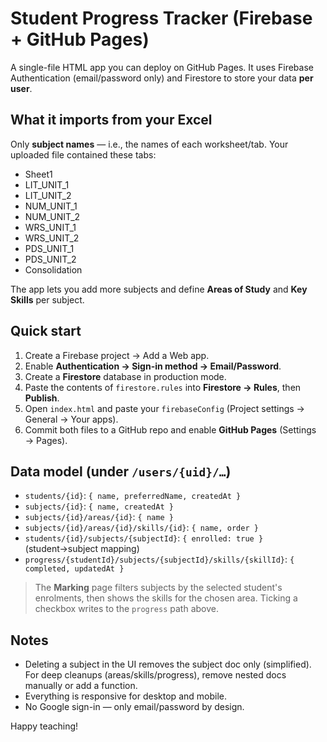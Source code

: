 # Student Progress Tracker (Firebase + GitHub Pages)

A single-file HTML app you can deploy on GitHub Pages. It uses Firebase Authentication (email/password only) and Firestore to store your data **per user**.

## What it imports from your Excel
Only **subject names** — i.e., the names of each worksheet/tab. Your uploaded file contained these tabs:

- Sheet1
- LIT_UNIT_1
- LIT_UNIT_2
- NUM_UNIT_1
- NUM_UNIT_2
- WRS_UNIT_1
- WRS_UNIT_2
- PDS_UNIT_1
- PDS_UNIT_2
- Consolidation

The app lets you add more subjects and define **Areas of Study** and **Key Skills** per subject.

## Quick start
1. Create a Firebase project → Add a Web app.
2. Enable **Authentication → Sign-in method → Email/Password**.
3. Create a **Firestore** database in production mode.
4. Paste the contents of `firestore.rules` into **Firestore → Rules**, then **Publish**.
5. Open `index.html` and paste your `firebaseConfig` (Project settings → General → Your apps).
6. Commit both files to a GitHub repo and enable **GitHub Pages** (Settings → Pages).

## Data model (under `/users/{uid}/…`)
- `students/{id}`: `{ name, preferredName, createdAt }`
- `subjects/{id}`: `{ name, createdAt }`
- `subjects/{id}/areas/{id}`: `{ name }`
- `subjects/{id}/areas/{id}/skills/{id}`: `{ name, order }`
- `students/{id}/subjects/{subjectId}`: `{ enrolled: true }` (student→subject mapping)
- `progress/{studentId}/subjects/{subjectId}/skills/{skillId}`: `{ completed, updatedAt }`

> The **Marking** page filters subjects by the selected student's enrolments, then shows the skills for the chosen area. Ticking a checkbox writes to the `progress` path above.

## Notes
- Deleting a subject in the UI removes the subject doc only (simplified). For deep cleanups (areas/skills/progress), remove nested docs manually or add a function.
- Everything is responsive for desktop and mobile.
- No Google sign-in — only email/password by design.

Happy teaching!
